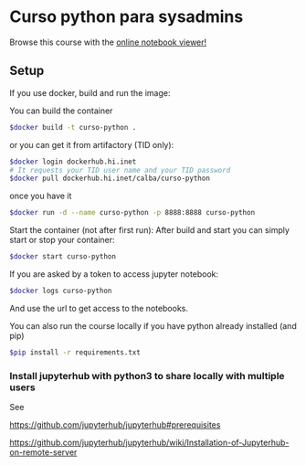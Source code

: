 # Curso python para sysadmins

Browse this course with the [online notebook viewer!](http://nbviewer.jupyter.org/github/ealogar/curso-python/tree/master/)

## Setup
If you use docker, build and run the image:

You can build the container 
```sh
$docker build -t curso-python .
```

or you can get it from artifactory (TID only):
```sh
$docker login dockerhub.hi.inet
# It requests your TID user name and your TID password
$docker pull dockerhub.hi.inet/calba/curso-python
```

once you have it


```sh
$docker run -d --name curso-python -p 8888:8888 curso-python
```

Start the container (not after first run):
After build and start you can simply start or stop your container:

```sh
$docker start curso-python
```

If you are asked by a token to access jupyter notebook:

```sh
$docker logs curso-python
```

And use the url to get access to the notebooks.

You can also run the course locally if you have python already installed (and pip)

```sh
$pip install -r requirements.txt
```


### Install jupyterhub with python3 to share locally with multiple users

See

 https://github.com/jupyterhub/jupyterhub#prerequisites

https://github.com/jupyterhub/jupyterhub/wiki/Installation-of-Jupyterhub-on-remote-server

